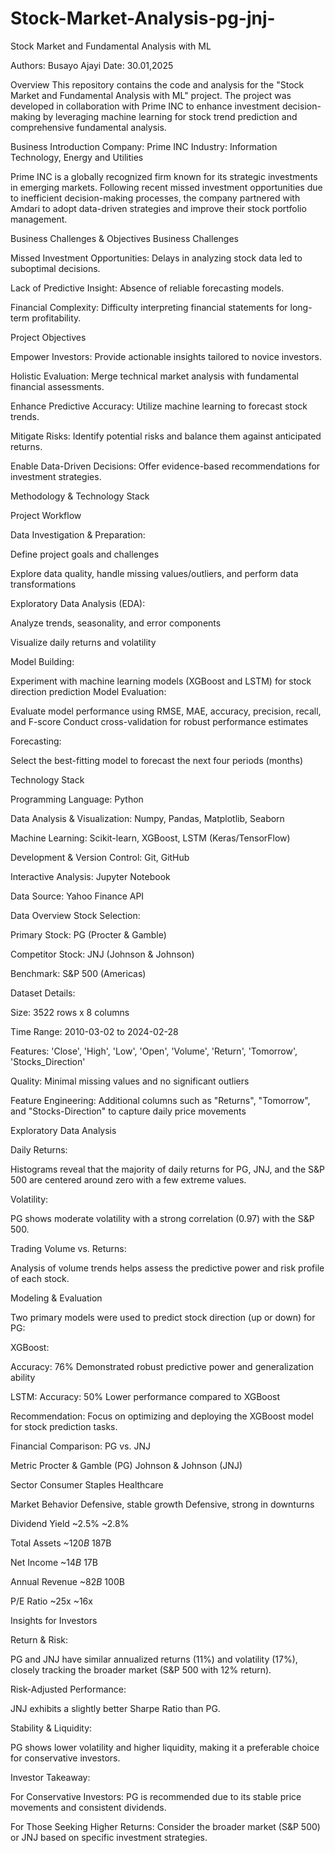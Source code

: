 # Stock-Market-Analysis-pg-jnj-

Stock Market and Fundamental Analysis with ML

Authors: Busayo Ajayi
Date: 30.01,2025

Overview
This repository contains the code and analysis for the "Stock Market and Fundamental Analysis with ML" project. The project was developed in collaboration with Prime INC to enhance investment decision-making by leveraging machine learning for stock trend prediction and comprehensive fundamental analysis.


Business Introduction
Company: Prime INC
Industry: Information Technology, Energy and Utilities


Prime INC is a globally recognized firm known for its strategic investments in emerging markets. Following recent missed investment opportunities due to inefficient decision-making processes, the company partnered with Amdari to adopt data-driven strategies and improve their stock portfolio management.


Business Challenges & Objectives
Business Challenges

Missed Investment Opportunities: Delays in analyzing stock data led to suboptimal decisions.

Lack of Predictive Insight: Absence of reliable forecasting models.

Financial Complexity: Difficulty interpreting financial statements for long-term profitability.


Project Objectives

Empower Investors: Provide actionable insights tailored to novice investors.

Holistic Evaluation: Merge technical market analysis with fundamental financial assessments.

Enhance Predictive Accuracy: Utilize machine learning to forecast stock trends.

Mitigate Risks: Identify potential risks and balance them against anticipated returns.

Enable Data-Driven Decisions: Offer evidence-based recommendations for investment strategies.

Methodology & Technology Stack

Project Workflow

Data Investigation & Preparation:

Define project goals and challenges

Explore data quality, handle missing values/outliers, and perform data transformations

Exploratory Data Analysis (EDA):

Analyze trends, seasonality, and error components

Visualize daily returns and volatility

Model Building:

Experiment with machine learning models (XGBoost and LSTM) for stock direction prediction
Model Evaluation:

Evaluate model performance using RMSE, MAE, accuracy, precision, recall, and F-score
Conduct cross-validation for robust performance estimates

Forecasting:

Select the best-fitting model to forecast the next four periods (months)

Technology Stack

Programming Language: Python

Data Analysis & Visualization: Numpy, Pandas, Matplotlib, Seaborn

Machine Learning: Scikit-learn, XGBoost, LSTM (Keras/TensorFlow)
  
Development & Version Control:  Git, GitHub
  
Interactive Analysis: Jupyter Notebook
  
Data Source: Yahoo Finance API

Data Overview
Stock Selection:

Primary Stock: PG (Procter & Gamble)

Competitor Stock: JNJ (Johnson & Johnson)

Benchmark: S&P 500 (Americas)

Dataset Details:

Size: 3522 rows x 8 columns

Time Range: 2010-03-02 to 2024-02-28

Features: 'Close', 'High', 'Low', 'Open', 'Volume', 'Return', 'Tomorrow', 'Stocks_Direction'

Quality: Minimal missing values and no significant outliers

Feature Engineering: Additional columns such as "Returns", "Tomorrow", and "Stocks-Direction" to capture daily price movements

Exploratory Data Analysis

Daily Returns:

Histograms reveal that the majority of daily returns for PG, JNJ, and the S&P 500 are centered around zero with a few extreme values.

Volatility:

PG shows moderate volatility with a strong correlation (0.97) with the S&P 500.

Trading Volume vs. Returns:

Analysis of volume trends helps assess the predictive power and risk profile of each stock.

Modeling & Evaluation

Two primary models were used to predict stock direction (up or down) for PG:

XGBoost:

Accuracy: 76%
Demonstrated robust predictive power and generalization ability

LSTM:
Accuracy: 50%
Lower performance compared to XGBoost

Recommendation:
Focus on optimizing and deploying the XGBoost model for stock prediction tasks.

Financial Comparison: PG vs. JNJ

Metric	            Procter & Gamble (PG)       	Johnson & Johnson (JNJ)

Sector        	    Consumer Staples             	Healthcare

Market Behavior	    Defensive, stable growth	    Defensive, strong in downturns

Dividend Yield	    ~2.5%	                        ~2.8%

Total Assets	      ~$120B	                      ~$187B

Net Income	        ~$14B	                         ~$17B

Annual Revenue	    ~$82B	                         ~$100B

P/E Ratio	           ~25x                         	~16x

Insights for Investors

Return & Risk:

PG and JNJ have similar annualized returns (11%) and volatility (17%), closely tracking the broader market (S&P 500 with 12% return).

Risk-Adjusted Performance:

JNJ exhibits a slightly better Sharpe Ratio than PG.

Stability & Liquidity:

PG shows lower volatility and higher liquidity, making it a preferable choice for conservative investors.

Investor Takeaway:

For Conservative Investors: PG is recommended due to its stable price movements and consistent dividends.

For Those Seeking Higher Returns: Consider the broader market (S&P 500) or JNJ based on specific investment strategies.
